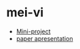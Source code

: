 # mei-vi

- [Mini-project](https://github.com/v1centebarros/mei-vi-p1)
- [paper apresentation](https://github.com/MarianaAndrad/mei-vi/tree/main/apresentation)

